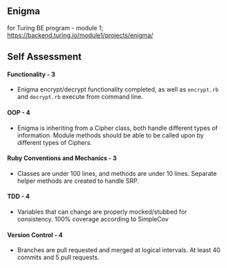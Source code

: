 ## Enigma
for Turing BE program - module 1; https://backend.turing.io/module1/projects/enigma/

## Self Assessment
#### Functionality - 3
- Enigma encrypt/decrypt functionality completed, as well as `encrypt.rb` and `decrypt.rb` execute from command line.

#### OOP - 4
- Enigma is inheriting from a Cipher class, both handle different types of information. Module methods should be able to be called upon by different types of Ciphers.

#### Ruby Conventions and Mechanics - 3
- Classes are under 100 lines, and methods are under 10 lines. Separate helper methods are created to handle SRP.

#### TDD - 4
- Variables that can change are properly mocked/stubbed for consistency. 100% coverage according to SimpleCov

#### Version Control - 4
- Branches are pull requested and merged at logical intervals. At least 40 commits and 5 pull requests.
